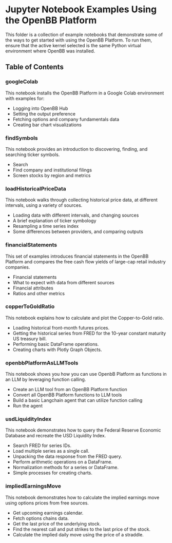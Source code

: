 # Jupyter Notebook Examples Using the OpenBB Platform

This folder is a collection of example notebooks that demonstrate some of the ways to get started with using the OpenBB Platform.  To run them, ensure that the active kernel selected is the same Python virtual environment where OpenBB was installed.

## Table of Contents

### googleColab

This notebook installs the OpenBB Platform in a Google Colab environment with examples for:

- Logging into OpenBB Hub
- Setting the output preference
- Fetching options and company fundamentals data
- Creating bar chart visualizations

### findSymbols

This notebook provides an introduction to discovering, finding, and searching ticker symbols.

- Search
- Find company and institutional filings
- Screen stocks by region and metrics

### loadHistoricalPriceData

This notebook walks through collecting historical price data, at different intervals, using a variety of sources.

- Loading data with different intervals, and changing sources
- A brief explanation of ticker symbology
- Resampling a time series index
- Some differences between providers, and comparing outputs

### financialStatements

This set of examples introduces financial statements in the OpenBB Platform and compares the free cash flow yields of large-cap retail industry companies.

- Financial statements
- What to expect with data from different sources
- Financial attributes
- Ratios and other metrics

### copperToGoldRatio

This notebook explains how to calculate and plot the Copper-to-Gold ratio.

- Loading historical front-month futures prices.
- Getting the historical series from FRED for the 10-year constant maturity US treasury bill.
- Performing basic DataFrame operations.
- Creating charts with Plotly Graph Objects.

### openbbPlatformAsLLMTools

This notebook shows you how you can use OpenbB Platform as functions in an LLM by leveraging function calling.

- Create an LLM tool from an OpenBB Platform function
- Convert all OpenBB Platform functions to LLM tools
- Build a basic Langchain agent that can utilize function calling
- Run the agent

### usdLiquidityIndex

This notebook demonstrates how to query the Federal Reserve Economic Database and recreate the USD Liquidity Index.

- Search FRED for series IDs.
- Load multiple series as a single call.
- Unpacking the data response from the FRED query.
- Perform arithmetic operations on a DataFrame.
- Normalization methods for a series or DataFrame.
- Simple processes for creating charts.

### impliedEarningsMove

This notebook demonstrates how to calculate the implied earnings move using options prices from free sources.

- Get upcoming earnings calendar.
- Fetch options chains data.
- Get the last price of the underlying stock.
- Find the nearest call and put strikes to the last price of the stock.
- Calculate the implied daily move using the price of a straddle.
